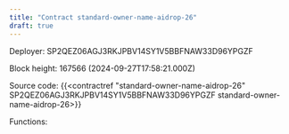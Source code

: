 ```yaml
---
title: "Contract standard-owner-name-aidrop-26"
draft: true
---
```

Deployer: SP2QEZ06AGJ3RKJPBV14SY1V5BBFNAW33D96YPGZF


 



Block height: 167566 (2024-09-27T17:58:21.000Z)

Source code: {{<contractref "standard-owner-name-aidrop-26" SP2QEZ06AGJ3RKJPBV14SY1V5BBFNAW33D96YPGZF standard-owner-name-aidrop-26>}}

Functions:


